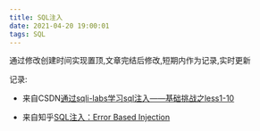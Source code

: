 ```yaml
---
title: SQL注入
date: 2021-04-20 19:00:01
tags: SQL
---
```


通过修改创建时间实现置顶,文章完结后修改,短期内作为记录,实时更新

记录:

* 来自CSDN[通过sqli-labs学习sql注入——基础挑战之less1-10](https://blog.csdn.net/u012763794/article/details/51207833)

* 来自知乎[SQL注入：Error Based Injection](https://zhuanlan.zhihu.com/p/74907340)